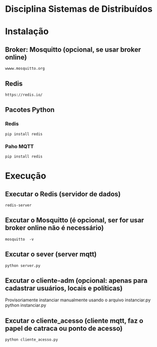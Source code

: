 # Disciplina Sistemas de Distribuídos

# Instalação
## Broker: Mosquitto (opcional, se usar broker online)
    wwww.mosquitto.org 
## Redis 
    https://redis.io/
## Pacotes Python
### Redis
    pip install redis
### Paho MQTT
    pip install redis 

# Execução

## Executar o Redis (servidor de dados)
    redis-server

## Excutar o Mosquitto (é opcional, ser for usar broker online não é necessário)
    mosquitto  -v

## Excutar o sever (server mqtt)
    python server.py

## Excutar o cliente-adm (opcional: apenas para cadastrar usuários, locais e políticas)
Provisoriamente instanciar manualmente usando o arquivo instanciar.py
    python instanciar.py

## Excutar o cliente_acesso (cliente mqtt, faz o papel de catraca ou ponto de acesso)
    python cliente_acesso.py
